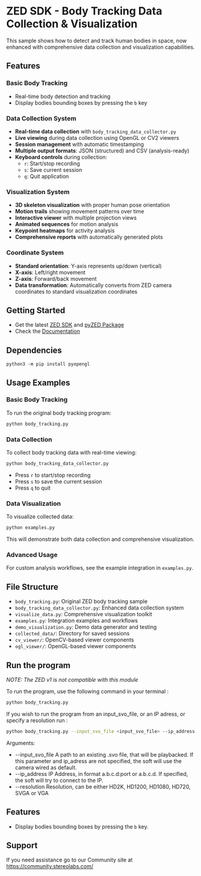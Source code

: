 # ZED SDK - Body Tracking Data Collection & Visualization

This sample shows how to detect and track human bodies in space, now enhanced with comprehensive data collection and visualization capabilities.

## Features

### Basic Body Tracking
- Real-time body detection and tracking
- Display bodies bounding boxes by pressing the `b` key

### Data Collection System
- **Real-time data collection** with `body_tracking_data_collector.py`
- **Live viewing** during data collection using OpenGL or CV2 viewers
- **Session management** with automatic timestamping
- **Multiple output formats**: JSON (structured) and CSV (analysis-ready)
- **Keyboard controls** during collection:
  - `r`: Start/stop recording
  - `s`: Save current session
  - `q`: Quit application

### Visualization System
- **3D skeleton visualization** with proper human pose orientation
- **Motion trails** showing movement patterns over time
- **Interactive viewer** with multiple projection views
- **Animated sequences** for motion analysis
- **Keypoint heatmaps** for activity analysis
- **Comprehensive reports** with automatically generated plots

### Coordinate System
- **Standard orientation**: Y-axis represents up/down (vertical)
- **X-axis**: Left/right movement
- **Z-axis**: Forward/back movement
- **Data transformation**: Automatically converts from ZED camera coordinates to standard visualization coordinates

## Getting Started
 - Get the latest [ZED SDK](https://www.stereolabs.com/developers/release/) and [pyZED Package](https://www.stereolabs.com/docs/app-development/python/install/)
 - Check the [Documentation](https://www.stereolabs.com/docs/)

## Dependencies
```
python3 -m pip install pyopengl
```
 
## Usage Examples

### Basic Body Tracking
To run the original body tracking program:
```bash
python body_tracking.py
```

### Data Collection
To collect body tracking data with real-time viewing:
```bash
python body_tracking_data_collector.py
```
- Press `r` to start/stop recording
- Press `s` to save the current session
- Press `q` to quit

### Data Visualization
To visualize collected data:
```bash
python examples.py
```
This will demonstrate both data collection and comprehensive visualization.

### Advanced Usage
For custom analysis workflows, see the example integration in `examples.py`.

## File Structure
- `body_tracking.py`: Original ZED body tracking sample
- `body_tracking_data_collector.py`: Enhanced data collection system
- `visualize_data.py`: Comprehensive visualization toolkit
- `examples.py`: Integration examples and workflows
- `demo_visualization.py`: Demo data generator and testing
- `collected_data/`: Directory for saved sessions
- `cv_viewer/`: OpenCV-based viewer components
- `ogl_viewer/`: OpenGL-based viewer components

## Run the program
*NOTE: The ZED v1 is not compatible with this module*

To run the program, use the following command in your terminal : 
```bash
python body_tracking.py
```
If you wish to run the program from an input_svo_file, or an IP adress, or specify a resolution run : 

```bash
python body_tracking.py --input_svo_file <input_svo_file> --ip_address <ip_address> --resolution <resolution> 
```
Arguments: 
  - --input_svo_file A path to an existing .svo file, that will be playbacked. If this parameter and ip_adress are not specified, the soft will use the camera wired as default.  
  - --ip_address IP Address, in format a.b.c.d:port or a.b.c.d. If specified, the soft will try to connect to the IP.
  - --resolution Resolution, can be either HD2K, HD1200, HD1080, HD720, SVGA or VGA
## Features
 - Display bodies bounding boxes by pressing the `b` key.

## Support
If you need assistance go to our Community site at https://community.stereolabs.com/